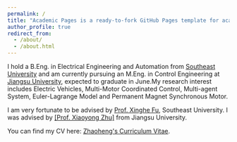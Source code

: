 ```yaml
---
permalink: /
title: "Academic Pages is a ready-to-fork GitHub Pages template for academic personal websites"
author_profile: true
redirect_from: 
  - /about/
  - /about.html
---
```


I hold a B.Eng. in Electrical Engineering and Automation from [Southeast University](https://www.seu.edu.cn/english/) and am currently pursuing an M.Eng. in Control Engineering at [Jiangsu University](https://eng.ujs.edu.cn/), expected to graduate in June.My research interest includes Electric Vehicles, Multi-Motor Coordinated Control, Multi-agent System, Euler-Lagrange Model and Permanent Magnet Synchronous Motor.

I am very fortunate to be advised by [Prof. Xinghe Fu](https://ieeexplore.ieee.org/author/37980581000), Southeast University. I was advised by [[Prof. Xiaoyong Zhu]](https://ieeexplore.ieee.org/author/37536987700) from Jiangsu University.

You can find my CV here: [Zhaoheng's Curriculum Vitae](../assets/Zhaoheng_AcademicCV.pdf).
